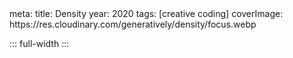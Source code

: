 <route lang="yaml">
meta:
  title: Density
  year: 2020
  tags: [creative coding]
  coverImage: https://res.cloudinary.com/generatively/density/focus.webp
</route>

::: full-width
<ImageGallery :images="[
  'https://res.cloudinary.com/generatively/density/bugged.webp',
  'https://res.cloudinary.com/generatively/density/pixels.webp',
  'https://res.cloudinary.com/generatively/density/focus.webp',
  'https://res.cloudinary.com/generatively/density/plastic.webp',
  'https://res.cloudinary.com/generatively/density/orbit.webp',
  'https://res.cloudinary.com/generatively/density/wavy.webp',
]" />
:::
